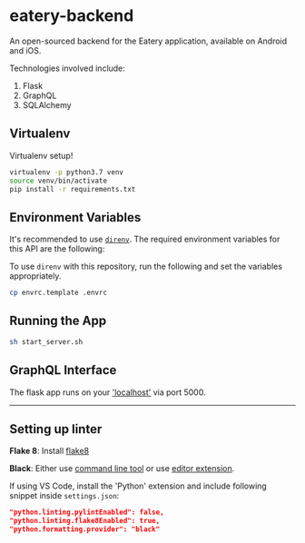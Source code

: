 # eatery-backend
An open-sourced backend for the Eatery application, available on Android and iOS.

Technologies involved include:
1. Flask
2. GraphQL
3. SQLAlchemy

## Virtualenv

Virtualenv setup!

```bash
virtualenv -p python3.7 venv
source venv/bin/activate
pip install -r requirements.txt
```

## Environment Variables
It's recommended to use [`direnv`](https://direnv.net).
The required environment variables for this API are the following:

To use `direnv` with this repository, run the following and set the variables appropriately.

```bash
cp envrc.template .envrc
```

## Running the App

```bash
sh start_server.sh
```

## GraphQL Interface

The flask app runs on your ['localhost'](http://localhost:5000/) via port 5000.

------------------
## Setting up linter
**Flake 8**: Install [flake8](http://flake8.pycqa.org/en/latest/)

**Black**: Either use [command line tool](https://black.readthedocs.io/en/stable/installation_and_usage.html) or use [editor extension](https://black.readthedocs.io/en/stable/editor_integration.html). 

If using VS Code, install the 'Python' extension and include following snippet inside `settings.json`:
```  json
"python.linting.pylintEnabled": false,
"python.linting.flake8Enabled": true,
"python.formatting.provider": "black"
 ```
